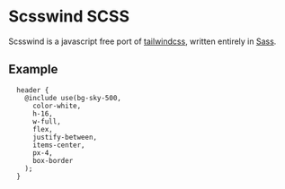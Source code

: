 # Scsswind SCSS

Scsswind is a javascript free port of [tailwindcss](https://tailwindcss.com/), written entirely in [Sass](https://sass-lang.com/).

## Example

```
  header {
    @include use(bg-sky-500,
      color-white,
      h-16, 
      w-full, 
      flex, 
      justify-between, 
      items-center, 
      px-4, 
      box-border
    );
  }
```